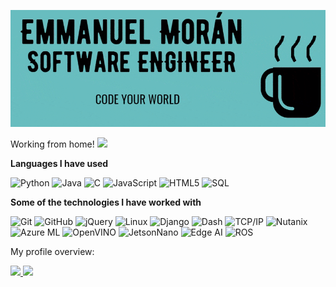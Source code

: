![Header](https://github.com/fnando1995/fnando1995/blob/master/logo.gif)

Working from home! <img src="https://media.giphy.com/media/12oufCB0MyZ1Go/giphy.gif" width="50">

**Languages I have used**

![Python](https://img.shields.io/badge/-Python-000000?style=flat&logo=python)
![Java](https://img.shields.io/badge/-Java-000000?style=flat&logo=Java&logoColor=007396)
![C](https://img.shields.io/badge/-C-000000?style=flat&logo=C)
![JavaScript](https://img.shields.io/badge/-JavaScript-000000?style=flat&logo=javascript)
![HTML5](https://img.shields.io/badge/-HTML5-000000?style=flat&logo=HTML5)
![SQL](https://img.shields.io/badge/-SQL-000000?style=flat&logo=MySQL)

**Some of the technologies I have worked with**

![Git](https://img.shields.io/badge/-Git-000000?style=flat&logo=git&logoColor=F05032)
![GitHub](https://img.shields.io/badge/-GitHub-000000?style=flat&logo=github&logoColor=FFFFFF)
![jQuery](https://img.shields.io/badge/-jQuery-000000?style=flat&logo=jQuery&logoColor=0769AD)
![Linux](https://img.shields.io/badge/-Linux-000000?style=flat&logo=linux&logoColor=FCC624)
![Django](https://img.shields.io/badge/-Django-000000?style=flat&logo=django&logoColor=158E06)
![Dash](https://img.shields.io/badge/-Dash-000000?style=flat&logo=python&logoColor=5AB3F0)
![TCP/IP](https://img.shields.io/badge/-TCP/IP-000000?style=flat&logo=cisco&logoColor=white)
![Nutanix](https://img.shields.io/badge/-Nutanix%20Cloud-000000?style=flat&logo=nutanix&logoColor=5AB3F0)
![Azure ML](https://img.shields.io/badge/-AzureML-000000?style=flat&logo=microsoft&logoColor=2074AE)
![OpenVINO](https://img.shields.io/badge/-OpenVINO-000000?style=flat&logo=intel&logoColor=5AB3F0)
![JetsonNano](https://img.shields.io/badge/-Jetson%20Nano-000000?style=flat&logo=Nvidia&logoColor=137E08)
![Edge AI](https://img.shields.io/badge/-Edge%20AI-000000?style=flat&logo=Artificial&logoColor=137E08)
![ROS](https://img.shields.io/badge/-ROS-000000?style=flat&logo=ros&logoColor=137E08)


<div><p>My profile overview: </p></div>

<a href="https://github.com/fnando1995">
  <img height="180em" src="https://github-readme-stats.vercel.app/api?username=fnando1995&theme=buefy&show_icons=true" />
  <img height="180em" src="https://github-readme-stats.vercel.app/api/top-langs/?username=fnando1995&theme=buefy&layout=compact" />
</a>

<br />
<br />
